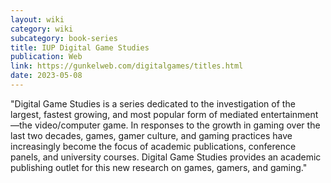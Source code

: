 ```yaml
---
layout: wiki
category: wiki
subcategory: book-series
title: IUP Digital Game Studies
publication: Web
link: https://gunkelweb.com/digitalgames/titles.html
date: 2023-05-08
---
```


"Digital Game Studies is a series dedicated to the investigation of the largest, fastest growing, and most popular form of mediated entertainment—the video/computer game. In responses to the growth in gaming over the last two decades, games, gamer culture, and gaming practices have increasingly become the focus of academic publications, conference panels, and university courses. Digital Game Studies provides an academic publishing outlet for this new research on games, gamers, and gaming."
